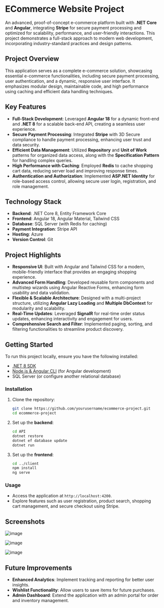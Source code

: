 # ECommerce Website Project

An advanced, proof-of-concept e-commerce platform built with **.NET Core** and **Angular**, integrating **Stripe** for secure payment processing and optimized for scalability, performance, and user-friendly interactions. This project demonstrates a full-stack approach to modern web development, incorporating industry-standard practices and design patterns.

## Project Overview

This application serves as a complete e-commerce solution, showcasing essential e-commerce functionalities, including secure payment processing, user authentication, and a dynamic, responsive user interface. It emphasizes modular design, maintainable code, and high performance using caching and efficient data handling techniques.

## Key Features

- **Full-Stack Development**: Leveraged **Angular 18** for a dynamic front-end and **.NET 8** for a scalable back-end API, creating a seamless user experience.
- **Secure Payment Processing**: Integrated **Stripe** with 3D Secure compliance to handle payment processing, enhancing user trust and data security.
- **Efficient Data Management**: Utilized **Repository** and **Unit of Work** patterns for organized data access, along with the **Specification Pattern** for handling complex queries.
- **High Performance with Caching**: Employed **Redis** to cache shopping cart data, reducing server load and improving response times.
- **Authentication and Authorization**: Implemented **ASP.NET Identity** for role-based access control, allowing secure user login, registration, and role management.

## Technology Stack

- **Backend**: .NET Core 8, Entity Framework Core
- **Frontend**: Angular 18, Angular Material, Tailwind CSS
- **Database**: SQL Server (with Redis for caching)
- **Payment Integration**: Stripe API
- **Hosting**: Azure
- **Version Control**: Git

## Project Highlights

- **Responsive UI**: Built with Angular and Tailwind CSS for a modern, mobile-friendly interface that provides an engaging shopping experience.
- **Advanced Form Handling**: Developed reusable form components and multistep wizards using Angular Reactive Forms, enhancing form usability and data validation.
- **Flexible & Scalable Architecture**: Designed with a multi-project structure, utilizing **Angular Lazy Loading** and **Multiple DbContext** for modularity and scalability.
- **Real-Time Updates**: Leveraged **SignalR** for real-time order status updates, enhancing interactivity and engagement for users.
- **Comprehensive Search and Filter**: Implemented paging, sorting, and filtering functionalities to streamline product discovery.

## Getting Started

To run this project locally, ensure you have the following installed:

- [.NET 8 SDK](https://dotnet.microsoft.com/download/dotnet/8.0)
- [Node.js & Angular CLI](https://nodejs.org/en/download/) (for Angular development)
- SQL Server (or configure another relational database)

### Installation

1. Clone the repository:
   ```bash
   git clone https://github.com/yourusername/ecommerce-project.git
   cd ecommerce-project
   ```

2. Set up the **backend**:
   ```bash
   cd API
   dotnet restore
   dotnet ef database update
   dotnet run
   ```

3. Set up the **frontend**:
   ```bash
   cd ../client
   npm install
   ng serve
   ```

### Usage

- Access the application at `http://localhost:4200`.
- Explore features such as user registration, product search, shopping cart management, and secure checkout using Stripe.

## Screenshots

![image](https://github.com/user-attachments/assets/0669a90e-a638-42e0-8fd9-2f8904d05313)
  
![image](https://github.com/user-attachments/assets/b44b471c-ac6f-471a-8b6a-0310195af144)

![image](https://github.com/user-attachments/assets/883cf146-2c42-466c-84c6-59657963db78)
 

## Future Improvements

- **Enhanced Analytics**: Implement tracking and reporting for better user insights.
- **Wishlist Functionality**: Allow users to save items for future purchases.
- **Admin Dashboard**: Extend the application with an admin portal for order and inventory management.
